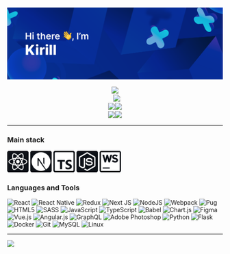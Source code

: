 <img src="./img/header.png" /></h1>

<div align="center"><img src="https://readme-typing-svg.herokuapp.com?center=true&vCenter=true&lines=Frontend+developer;Student+from+Russia"/></div>

<div align="center">&nbsp;&nbsp;<img src="https://github-profile-summary-cards.vercel.app/api/cards/profile-details?username=baikinkirill&theme=solarized_dark"/></div><div align="center"><img src="https://github-profile-summary-cards.vercel.app/api/cards/repos-per-language?username=baikinkirill&theme=solarized_dark"/><img src="https://github-profile-summary-cards.vercel.app/api/cards/most-commit-language?username=baikinkirill&theme=solarized_dark"/></div>
<div align="center"><img src="https://github-profile-summary-cards.vercel.app/api/cards/productive-time?username=baikinkirill&theme=solarized_dark&utcOffset=3"/><img src="https://github-profile-summary-cards.vercel.app/api/cards/stats?username=baikinkirill&theme=solarized_dark"/></div>

<hr/>

<h3>Main stack</h3>
<p><img alt="ReactJS" width="50px" src="/img/img.png"/>&nbsp;<img alt="NextJS" width="50px" src="/img/img_1.png"/>&nbsp;<img alt="TypeScript" width="50px" src="/img/img_2.png"/>&nbsp;<img alt="NodeJS" width="50px" src="/img/img_3.png"/>&nbsp;<img alt="WebStorm" width="50px" src="/img/img_4.png"/></p>

<h3>Languages and Tools</h3>

![React](https://img.shields.io/badge/react-%2320232a.svg?style=for-the-badge&logo=react&logoColor=%2361DAFB)
![React Native](https://img.shields.io/badge/react_native-%2320232a.svg?style=for-the-badge&logo=react&logoColor=%2361DAFB)
![Redux](https://img.shields.io/badge/redux-%23593d88.svg?style=for-the-badge&logo=redux&logoColor=white)
![Next JS](https://img.shields.io/badge/Next-black?style=for-the-badge&logo=next.js&logoColor=white)
![NodeJS](https://img.shields.io/badge/node.js-6DA55F?style=for-the-badge&logo=node.js&logoColor=white)
![Webpack](https://img.shields.io/badge/webpack-%238DD6F9.svg?style=for-the-badge&logo=webpack&logoColor=black)
![Pug](https://img.shields.io/badge/Pug-FFF?style=for-the-badge&logo=pug&logoColor=A86454) 
![HTML5](https://img.shields.io/badge/html5-%23E34F26.svg?style=for-the-badge&logo=html5&logoColor=white)
![SASS](https://img.shields.io/badge/SASS-hotpink.svg?style=for-the-badge&logo=SASS&logoColor=white)
![JavaScript](https://img.shields.io/badge/javascript-%23323330.svg?style=for-the-badge&logo=javascript&logoColor=%23F7DF1E)
![TypeScript](https://img.shields.io/badge/typescript-%23007ACC.svg?style=for-the-badge&logo=typescript&logoColor=white)
![Babel](https://img.shields.io/badge/Babel-F9DC3e?style=for-the-badge&logo=babel&logoColor=black) 
![Chart.js](https://img.shields.io/badge/chart.js-F5788D.svg?style=for-the-badge&logo=chart.js&logoColor=white)
![Figma](https://img.shields.io/badge/figma-%23F24E1E.svg?style=for-the-badge&logo=figma&logoColor=white)
![Vue.js](https://img.shields.io/badge/vuejs-%2335495e.svg?style=for-the-badge&logo=vuedotjs&logoColor=%234FC08D)
![Angular.js](https://img.shields.io/badge/angular.js-%23E23237.svg?style=for-the-badge&logo=angularjs&logoColor=white)
![GraphQL](https://img.shields.io/badge/-GraphQL-E10098?style=for-the-badge&logo=graphql&logoColor=white)
![Adobe Photoshop](https://img.shields.io/badge/adobe%20photoshop-%2331A8FF.svg?style=for-the-badge&logo=adobe%20photoshop&logoColor=white)
![Python](https://img.shields.io/badge/python-3670A0?style=for-the-badge&logo=python&logoColor=ffdd54)
![Flask](https://img.shields.io/badge/flask-%23000.svg?style=for-the-badge&logo=flask&logoColor=white)
![Docker](https://img.shields.io/badge/docker-%230db7ed.svg?style=for-the-badge&logo=docker&logoColor=white)
![Git](https://img.shields.io/badge/git-%23F05033.svg?style=for-the-badge&logo=git&logoColor=white)
![MySQL](https://img.shields.io/badge/mysql-%2300f.svg?style=for-the-badge&logo=mysql&logoColor=white)
![Linux](https://img.shields.io/badge/Linux-FCC624?style=for-the-badge&logo=linux&logoColor=black)












<hr/>

![](https://komarev.com/ghpvc/?username=baikinkirill)
